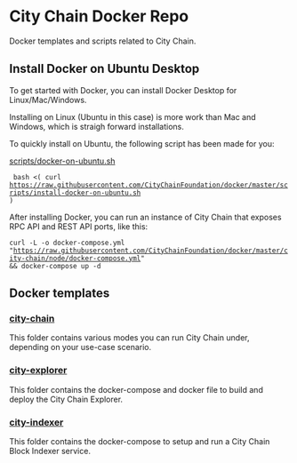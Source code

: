 # City Chain Docker Repo

Docker templates and scripts related to City Chain.

## Install Docker on Ubuntu Desktop

To get started with Docker, you can install Docker Desktop for Linux/Mac/Windows.

Installing on Linux (Ubuntu in this case) is more work than Mac and Windows, which is straigh forward installations.

To quickly install on Ubuntu, the following script has been made for you:

[scripts/docker-on-ubuntu.sh](scripts/docker-on-ubuntu.sh)

<code> bash <( curl https://raw.githubusercontent.com/CityChainFoundation/docker/master/scripts/install-docker-on-ubuntu.sh ) </code>

After installing Docker, you can run an instance of City Chain that exposes RPC API and REST API ports, like this:

<code>curl -L -o docker-compose.yml "https://raw.githubusercontent.com/CityChainFoundation/docker/master/city-chain/node/docker-compose.yml" && docker-compose up -d</code>

## Docker templates

### [city-chain](city-chain)

This folder contains various modes you can run City Chain under, depending on your use-case scenario.

### [city-explorer](city-explorer)

This folder contains the docker-compose and docker file to build and deploy the City Chain Explorer.


### [city-indexer](city-indexer)

This folder contains the docker-compose to setup and run a City Chain Block Indexer service.